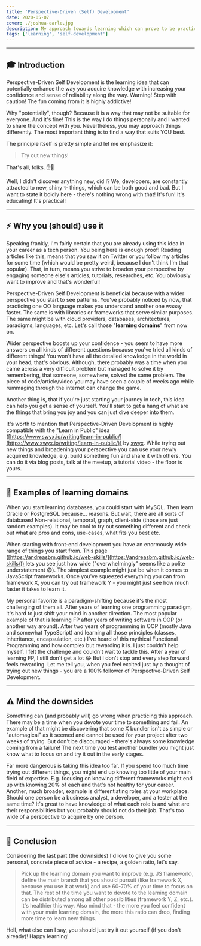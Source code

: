 ```yaml
---
title: 'Perspective-Driven (Self) Development'
date: 2020-05-07
cover: ./joshua-earle.jpg
description: My approach towards learning which can prove to be practical and fun. Check for yourself!
tags: ['learning', 'self-development']
---
```


---

## 🎓 Introduction

Perspective-Driven Self Development is the learning idea that can potentially enhance the way you acquire knowledge with increasing your confidence and sense of reliability along the way. Warning! Step with caution! The fun coming from it is highly addictive! 

Why "potentially", though? Because it is a way that may not be suitable for everyone. And it's fine! This is the way I do things personally and I wanted to share the concept with you. Nevertheless, you may approach things differently. The most important thing is to find a way that suits YOU best.

The principle itself is pretty simple and let me emphasize it: 

> Try out new things! 

That's all, folks. ✋🎤

Well, I didn't discover anything new, did I? We, developers, are constantly attracted to new, shiny ✨ things, which can be both good and bad. But I want to state it boldly here - there's nothing wrong with that! It's fun! It's educating! It's practical!

---

## ⚡ Why you (should) use it

Speaking frankly, I'm fairly certain that you are already using this idea in your career as a tech person. You being here is enough proof! Reading articles like this, means that you saw it on Twitter or you follow my articles for some time (which would be pretty weird, because I don't think I'm that popular). That, in turn, means you strive to broaden your perspective by engaging someone else's articles, tutorials, researches, etc. You obviously want to improve and that's wonderful! 

Perspective-Driven Self Development is beneficial because with a wider perspective you start to see patterns. You've probably noticed by now, that practicing one OO language makes you understand another one waaay faster. The same is with libraries or frameworks that serve similar purposes. The same might be with cloud providers, databases, architectures, paradigms, languages, etc. Let's call those "**learning domains**" from now on. 

Wider perspective boosts up your confidence - you seem to have more answers on all kinds of different questions because you've tried all kinds of different things! You won't have all the detailed knowledge in the world in your head, that's obvious. Although, there probably was a time when you came across a very difficult problem but managed to solve it by remembering, that someone, somewhere, solved the same problem. The piece of code/article/video you may have seen a couple of weeks ago while rummaging through the internet can change the game.

Another thing is, that if you're just starting your journey in tech, this idea can help you get a sense of yourself. You'll start to get a hang of what are the things that bring you joy and you can just dive deeper into them. 

It's worth to mention that Perspective-Driven Development is highly compatible with the "Learn in Public" idea ([https://www.swyx.io/writing/learn-in-public/](https://www.swyx.io/writing/learn-in-public/)) by [swyx](https://twitter.com/swyx). While trying out new things and broadening your perspective you can use your newly acquired knowledge, e.g. build something fun and share it with others. You can do it via blog posts, talk at the meetup, a tutorial video - the floor is yours.

---

## 📜 Examples of learning domains

When you start learning databases, you could start with MySQL. Then learn Oracle or PostgreSQL because... reasons. But wait, there are all sorts of databases! Non-relational, temporal, graph, client-side (those are just random examples). It may be cool to try out something different and check out what are pros and cons, use-cases, what fits you best etc. 

When starting with front-end development you have an enormously wide range of things you start from. This page ([https://andreasbm.github.io/web-skills/](https://andreasbm.github.io/web-skills/)) lets you see just how wide ("overwhelmingly" seems like a polite understatement 😨). The simplest example might just be when it comes to JavaScript frameworks. Once you've squeezed everything you can from framework X, you can try out framework Y - you might just see how much faster it takes to learn it.

My personal favorite is a paradigm-shifting because it's the most challenging of them all. After years of learning one programming paradigm, it's hard to just shift your mind in another direction. The most popular example of that is learning FP after years of writing software in OOP (or another way around). After two years of programming in OOP (mostly Java and somewhat TypeScript) and learning all those principles (classes, inheritance, encapsulation, etc.) I've heard of this mythical Functional Programming and how complex but rewarding it is. I just couldn't help myself. I felt the challenge and couldn't wait to tackle this. After a year of learning FP, I still don't get a lot 😂 But I don't stop and every step forward feels rewarding. Let me tell you, when you feel excited just by a thought of trying out new things - you are a 100% follower of Perspective-Driven Self Development.

---

## ⚠️ Mind the downsides

Something can (and probably will) go wrong when practicing this approach. There may be a time when you devote your time to something and fail. An example of that might be discovering that some X bundler isn't as simple or "automagical" as it seemed and cannot be used for your project after two weeks of trying. But don't be discouraged - there's always some knowledge coming from a failure! The next time you test another bundler you might just know what to focus on and try it out in the early stages.

Far more dangerous is taking this idea too far. If you spend too much time trying out different things, you might end up knowing too little of your main field of expertise. E.g. focusing on knowing different frameworks might end up with knowing 20% of each and that's not healthy for your career. Another, much broader, example is differentiating roles at your workplace. Should one person be a business analyst, a developer, and a tester at the same time? It's great to have knowledge of what each role is and what are their responsibilities but you probably should not do their job. That's too wide of a perspective to acquire by one person.

---

## 🧘 Conclusion

Considering the last part (the downsides) I'd love to give you some personal, concrete piece of advice - a recipe, a golden ratio, let's say. 

> Pick up the learning domain you want to improve (e.g. JS framework), define the main branch that you should pursuit (like framework X, because you use it at work) and use 60-70% of your time to focus on that. The rest of the time you want to devote to the learning domain can be distributed among all other possibilities (framework Y, Z, etc.). It's healthier this way. Also mind that - the more you feel confident with your main learning domain, the more this ratio can drop, finding more time to learn new things.

Hell, what else can I say, you should just try it out yourself (if you don't already)! Happy learning!